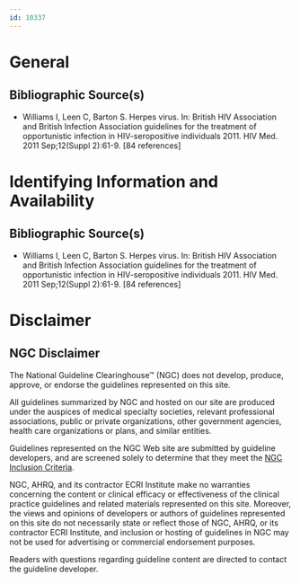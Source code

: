 ```yaml
---
id: 10337
---
```


# General

## Bibliographic Source(s)

- Williams I, Leen C, Barton S. Herpes virus. In: British HIV Association and British Infection Association guidelines for the treatment of opportunistic infection in HIV-seropositive individuals 2011. HIV Med. 2011 Sep;12(Suppl 2):61-9. [84 references]

# Identifying Information and Availability

## Bibliographic Source(s)

- Williams I, Leen C, Barton S. Herpes virus. In: British HIV Association and British Infection Association guidelines for the treatment of opportunistic infection in HIV-seropositive individuals 2011. HIV Med. 2011 Sep;12(Suppl 2):61-9. [84 references]

# Disclaimer

## NGC Disclaimer

The National Guideline Clearinghouse™ (NGC) does not develop, produce, approve, or endorse the guidelines represented on this site.

All guidelines summarized by NGC and hosted on our site are produced under the auspices of medical specialty societies, relevant professional associations, public or private organizations, other government agencies, health care organizations or plans, and similar entities.

Guidelines represented on the NGC Web site are submitted by guideline developers, and are screened solely to determine that they meet the [NGC Inclusion Criteria](/help-and-about/summaries/inclusion-criteria).

NGC, AHRQ, and its contractor ECRI Institute make no warranties concerning the content or clinical efficacy or effectiveness of the clinical practice guidelines and related materials represented on this site. Moreover, the views and opinions of developers or authors of guidelines represented on this site do not necessarily state or reflect those of NGC, AHRQ, or its contractor ECRI Institute, and inclusion or hosting of guidelines in NGC may not be used for advertising or commercial endorsement purposes.

Readers with questions regarding guideline content are directed to contact the guideline developer.

